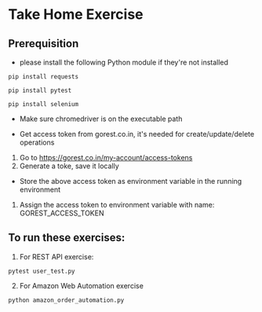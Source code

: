 # Take Home Exercise


## Prerequisition
- please install the following Python module if they're not installed  

```pip install requests```  

```pip install pytest```  

```pip install selenium```

- Make sure chromedriver is on the executable path

- Get access token from gorest.co.in, it's needed for create/update/delete operations  
1. Go to https://gorest.co.in/my-account/access-tokens
2. Generate a toke, save it locally

- Store the above access token as environment variable in the running environment
1. Assign the access token to environment variable with name: GOREST_ACCESS_TOKEN  


## To run these exercises:
1. For REST API exercise:  

```pytest user_test.py```

2. For Amazon Web Automation exercise  

```python amazon_order_automation.py```
